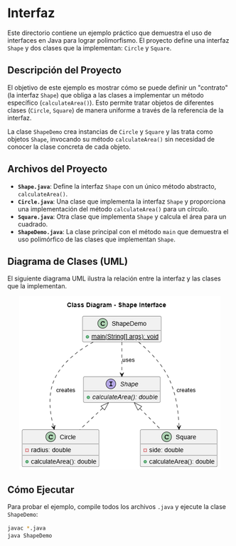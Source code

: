 # Interfaz

Este directorio contiene un ejemplo práctico que demuestra el uso de interfaces en Java para lograr polimorfismo. El proyecto define una interfaz `Shape` y dos clases que la implementan: `Circle` y `Square`.

## Descripción del Proyecto

El objetivo de este ejemplo es mostrar cómo se puede definir un "contrato" (la interfaz `Shape`) que obliga a las clases a implementar un método específico (`calculateArea()`). Esto permite tratar objetos de diferentes clases (`Circle`, `Square`) de manera uniforme a través de la referencia de la interfaz.

La clase `ShapeDemo` crea instancias de `Circle` y `Square` y las trata como objetos `Shape`, invocando su método `calculateArea()` sin necesidad de conocer la clase concreta de cada objeto.

## Archivos del Proyecto

- **`Shape.java`**: Define la interfaz `Shape` con un único método abstracto, `calculateArea()`.
- **`Circle.java`**: Una clase que implementa la interfaz `Shape` y proporciona una implementación del método `calculateArea()` para un círculo.
- **`Square.java`**: Otra clase que implementa `Shape` y calcula el área para un cuadrado.
- **`ShapeDemo.java`**: La clase principal con el método `main` que demuestra el uso polimórfico de las clases que implementan `Shape`.

## Diagrama de Clases (UML)

El siguiente diagrama UML ilustra la relación entre la interfaz y las clases que la implementan.

<p align="center">
  <img src="UML_clases.png" alt="Diagrama de Clases - Shape Interface">
</p>

## Cómo Ejecutar

Para probar el ejemplo, compile todos los archivos `.java` y ejecute la clase `ShapeDemo`:

```bash
javac *.java
java ShapeDemo
```

